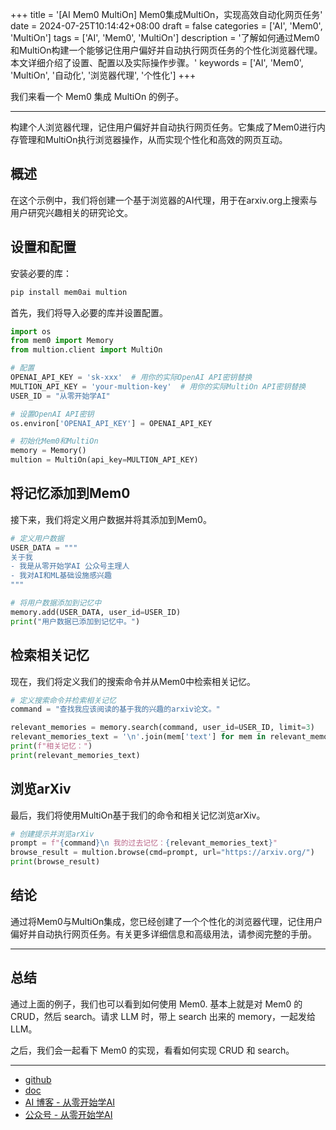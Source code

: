 +++
title = '[AI Mem0 MultiOn] Mem0集成MultiOn，实现高效自动化网页任务'
date = 2024-07-25T10:14:42+08:00
draft = false
categories = ['AI', 'Mem0', 'MultiOn']
tags = ['AI', 'Mem0', 'MultiOn']
description = '了解如何通过Mem0和MultiOn构建一个能够记住用户偏好并自动执行网页任务的个性化浏览器代理。本文详细介绍了设置、配置以及实际操作步骤。'
keywords = ['AI', 'Mem0', 'MultiOn', '自动化', '浏览器代理', '个性化']
+++

我们来看一个 Mem0 集成 MultiOn 的例子。

---

构建个人浏览器代理，记住用户偏好并自动执行网页任务。它集成了Mem0进行内存管理和MultiOn执行浏览器操作，从而实现个性化和高效的网页互动。

## 概述
在这个示例中，我们将创建一个基于浏览器的AI代理，用于在arxiv.org上搜索与用户研究兴趣相关的研究论文。

## 设置和配置
安装必要的库：

```bash
pip install mem0ai multion
```

首先，我们将导入必要的库并设置配置。

```python
import os
from mem0 import Memory
from multion.client import MultiOn

# 配置
OPENAI_API_KEY = 'sk-xxx'  # 用你的实际OpenAI API密钥替换
MULTION_API_KEY = 'your-multion-key'  # 用你的实际MultiOn API密钥替换
USER_ID = "从零开始学AI"

# 设置OpenAI API密钥
os.environ['OPENAI_API_KEY'] = OPENAI_API_KEY

# 初始化Mem0和MultiOn
memory = Memory()
multion = MultiOn(api_key=MULTION_API_KEY)
```

## 将记忆添加到Mem0
接下来，我们将定义用户数据并将其添加到Mem0。

```python
# 定义用户数据
USER_DATA = """
关于我
- 我是从零开始学AI 公众号主理人
- 我对AI和ML基础设施感兴趣
"""

# 将用户数据添加到记忆中
memory.add(USER_DATA, user_id=USER_ID)
print("用户数据已添加到记忆中。")
```

## 检索相关记忆
现在，我们将定义我们的搜索命令并从Mem0中检索相关记忆。

```python
# 定义搜索命令并检索相关记忆
command = "查找我应该阅读的基于我的兴趣的arxiv论文。"

relevant_memories = memory.search(command, user_id=USER_ID, limit=3)
relevant_memories_text = '\n'.join(mem['text'] for mem in relevant_memories)
print(f"相关记忆：")
print(relevant_memories_text)
```

## 浏览arXiv
最后，我们将使用MultiOn基于我们的命令和相关记忆浏览arXiv。

```python
# 创建提示并浏览arXiv
prompt = f"{command}\n 我的过去记忆：{relevant_memories_text}"
browse_result = multion.browse(cmd=prompt, url="https://arxiv.org/")
print(browse_result)
```

## 结论
通过将Mem0与MultiOn集成，您已经创建了一个个性化的浏览器代理，记住用户偏好并自动执行网页任务。有关更多详细信息和高级用法，请参阅完整的手册。

---

## 总结
通过上面的例子，我们也可以看到如何使用 Mem0. 基本上就是对 Mem0 的 CRUD，然后 search。请求 LLM 时，带上 search 出来的 memory，一起发给 LLM。

之后，我们会一起看下 Mem0 的实现，看看如何实现 CRUD 和 search。

---

- [github](https://github.com/mem0ai/mem0)
- [doc](https://docs.mem0.ai/overview)
- [AI 博客 - 从零开始学AI](https://ai-blog.aihub2022.top/zh/post/ai-mem0-integrate-multion/)
- [公众号 - 从零开始学AI](https://mp.weixin.qq.com/s?__biz=MzA3MDIyNTgzNA==&mid=2649977669&idx=1&sn=d5b14f81cf35fff748efbbd7bc8d6888&chksm=86c7c980b1b040967d0acfb87f9fbdf662ae298ce3f5faeba6fc91d647b21b8f15472f402049#rd)
<!-- - [CSDN - 从零开始学AI](...) -->
<!-- - [掘金 - 从零开始学AI](...) -->
<!-- - [知乎 - 从零开始学AI](...) -->
<!-- - [阿里云 - 从零开始学AI](...) -->
<!-- - [腾讯云 - 从零开始学AI](...) -->
